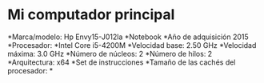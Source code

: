 # Mi computador principal
*Marca/modelo: Hp Envy15-J012la
*Notebook
*Año de adquisición 2015
*Procesador:
	*Intel Core i5-4200M
	*Velocidad base: 2.50 GHz
	*Velocidad máxima: 3.0 GHz 
	*Número de núcleos: 2
	*Número de hilos: 2
	*Arquitectura: x64
	*Set de instrucciones
*Tamaño de las cachés del procesador:
	*
